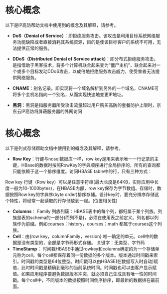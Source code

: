 # 核心概念
以下是IP高防帮助文档中使用到的概念及其解释，请参考。

- **DoS（Denial of Service）**：即拒绝服务攻击。该攻击是利用目标系统网络服务功能缺陷或者直接消耗其系统资源，目的是使该目标客户的系统不可用，无法提供正常的服务。

- **DDoS（Distributed Denial of Service attack)**：即分布式拒绝服务攻击。是指借助于黑客技术，将多个计算机联合起来变为“僵尸主机”，联合起来对一个或多个目标发动DDoS攻击，以成倍地拒绝服务攻击威力，使受害者无法提供网络服务。

- **CNAME**：别名记录。即实现将一个域名解析到另外的一个域名，CNAME可将多个主机名指向一个别名，从而实现快速地变更IP地址。

- **黑洞**：黑洞是指服务器所受攻击流量超过用户购买高防的套餐防护上限时，京东云IP高防将屏蔽服务器的外网访问


# 核心概念
以下是列式存储帮助文档中使用到的概念及其解释，请参考。

- **Row Key**：行键与nosql数据库一样，row key是用来表示唯一一行记录的主键，HBase的数据时按照RowKey的字典顺序进行全局排序的，所有的查询都只能依赖于这一个排序维度。访问HBASE table中的行，只有三种方式：
 
Row  key 行键（Row key）可以是任意字符串(最大长度是64KB，实际应用中长度一般为10-1000bytes)，在HBASE内部，row  key保存为字节数组。存储时，数据按照Row  key的字典序(byte  order)排序存储。设计key时，要充分排序存储这个特性，将经常一起读取的行存储放到一起。(位置相关性)
- **Columns**：  Family 列族列簇：HBASE表中的每个列，都归属于某个列族。列族是表的schema的一部分(而列不是)，必须在使用表之前定义。列名都以列族作为前缀。例如courses：history，courses：math 都属于courses这个列族。
- **Cell**：由{row key，columnFamily，version} 唯一确定的单元。cell中的数据是没有类型的，全部是字节码形式存储。
关键字：无类型、字节码
- **TimeStamp**： 时间戳HBASE中通过rowkey和columns确定的为一个存储单元称为cell。每个cell都保存着同一份数据的多个版本。版本通过时间戳来索引。时间戳的类型是64位整型。时间戳可以由HBASE(在数据写入时自动)赋值，此时时间戳是精确到毫秒的当前系统时间。时间戳也可以由客户显示赋值。如果应用程序要避免数据版本冲突，就必须自己生成具有唯一性的时间戳。每个cell中，不同版本的数据按照时间倒序排序，即最新的数据排在最前面。

